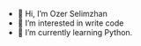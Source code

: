 - 👋 Hi, I’m Ozer Selimzhan
- 👀 I’m interested in write code 
- 🌱 I’m currently learning Python.

<!---
Mqxl/Mqxl is a ✨ special ✨ repository because its `README.md` (this file) appears on your GitHub profile.
You can click the Preview link to take a look at your changes.
--->
